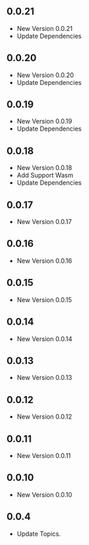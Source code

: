 ## 0.0.21

- New Version 0.0.21
- Update Dependencies
## 0.0.20

- New Version 0.0.20
- Update Dependencies
## 0.0.19

- New Version 0.0.19
- Update Dependencies
## 0.0.18

- New Version 0.0.18
- Add Support Wasm
- Update Dependencies
## 0.0.17

- New Version 0.0.17


## 0.0.16

- New Version 0.0.16


## 0.0.15

- New Version 0.0.15


## 0.0.14

- New Version 0.0.14


## 0.0.13

- New Version 0.0.13


## 0.0.12

- New Version 0.0.12


## 0.0.11

- New Version 0.0.11


## 0.0.10

- New Version 0.0.10


## 0.0.4

- Update Topics.
